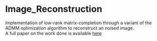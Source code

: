 # Image_Reconstruction
Implementation of low-rank matrix-completion through a variant of the ADMM optimization algorithm to reconstruct an noised image.  
A full paper on the work done is available [here](https://github.com/gangrel2321/Image_Reconstruction/blob/master/Image_Inpainting_Via_Low_Rank_Matrix_Completion.pdf)
